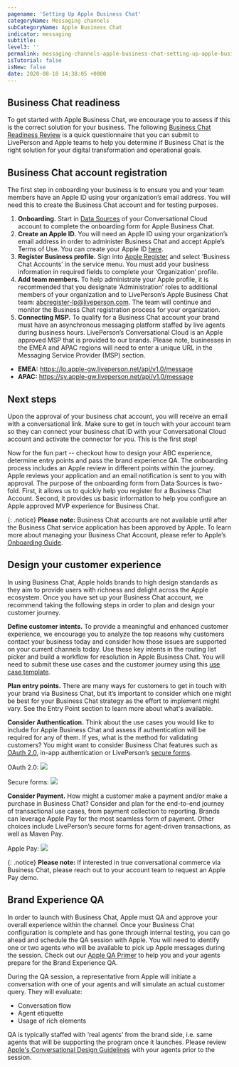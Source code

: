 ```yaml
---
pagename: 'Setting Up Apple Business Chat'
categoryName: Messaging channels
subCategoryName: Apple Business Chat
indicator: messaging
subtitle: 
level3: ''
permalink: messaging-channels-apple-business-chat-setting-up-apple-business-chat.html
isTutorial: false
isNew: false
date: 2020-08-18 14:38:05 +0000
---
```

## Business Chat readiness

To get started with Apple Business Chat, we encourage you to assess if this is the correct solution for your business. The following [Business Chat Readiness Review](https://ce-sr.s3-eu-west-1.amazonaws.com/KC/Apple+Business+Chat/BusinessChatReadiness2019.2.pdf) is a quick questionnaire that you can submit to LivePerson and Apple teams to help you determine if Business Chat is the right solution for your digital transformation and operational goals. 

## Business Chat account registration

The first step in onboarding your business is to ensure you and your team members have an Apple ID using your organization’s email address. You will need this to create the Business Chat account and for testing purposes. 

1. **Onboarding.** Start in [Data Sources](https://knowledge.liveperson.com/data-reporting-engagement-attributes-data-sources-engagement-attributes-overview.html) of your Conversational Cloud account to complete the onboarding form for Apple Business Chat.  
2. **Create an Apple ID.** You will need an Apple ID using your organization’s email address in order to administer Business Chat and accept Apple’s Terms of Use. You can create your Apple ID [here](https://appleid.apple.com/account#!&page=create).
3. **Register Business profile.** Sign into [Apple Register](https://register.apple.com/) and select ‘Business Chat Accounts’ in the service menu. You must add your business information in required fields to complete your ‘Organization’ profile. 
4. **Add team members.** To help administrate your Apple profile, it is recommended that you designate ‘Administration’ roles to additional members of your organization and to LivePerson’s Apple Business Chat team: abcregister-lp@liveperson.com. The team will continue and monitor the Business Chat registration process for your organization.  
5. **Connecting MSP.**  To qualify for a Business Chat account your brand must have an asynchronous messaging platform staffed by live agents during business hours. LivePerson’s Conversational Cloud is an Apple approved MSP that is provided to our brands. Please note, businesses in the EMEA and APAC regions will need to enter a unique URL in the Messaging Service Provider (MSP) section. 
* **EMEA:** https://lo.apple-gw.liveperson.net/api/v1.0/message
* **APAC:** https://sy.apple-gw.liveperson.net/api/v1.0/message

## Next steps

Upon the approval of your business chat account, you will receive an email with a conversational link. Make sure to get in touch with your account team so they can connect your business chat ID with your Conversational Cloud account and activate the connector for you. This is the first step! 

Now for the fun part -- checkout how to design your ABC experience, determine entry points and pass the brand experience QA. The onboarding process includes an Apple review in different points within the journey. Apple reviews your application and an email notification is sent to you with approval. The purpose of the onboarding form from Data Sources is two-fold. First, it allows us to quickly help you register for a Business Chat Account. Second, it provides us basic information to help you configure an Apple approved MVP experience for Business Chat.  

{: .notice}
**Please note:** Business Chat accounts are not available until after the Business Chat service application has been approved by Apple. To learn more about managing your Business Chat Account, please refer to Apple’s [Onboarding Guide](https://register.apple.com/resources/business-chat/BC-OnboardingYourBCA.pdf).

## Design your customer experience

In using Business Chat, Apple holds brands to high design standards as they aim to provide users with richness and delight across the Apple ecosystem. Once you have set up your Business Chat account,  we recommend taking the following steps in order to plan and design your customer journey. 

**Define customer intents.** To provide a meaningful and enhanced customer experience, we encourage you to analyze the top reasons why customers contact your business today and consider how those issues are supported on your current channels today. Use these key intents in the routing list picker and build a workflow for resolution in Apple Business Chat. You will need to submit these use cases and the customer journey using this [use case template](https://ce-sr.s3-eu-west-1.amazonaws.com/KC/useCaseTemplate+(4).xlsx).

**Plan entry points.** There are many ways for customers to get in touch with your brand via Business Chat, but it’s important to consider which one might be best for your Business Chat strategy as the effort to implement might vary. See the Entry Point section to learn more about what's available.

**Consider Authentication.** Think about the use cases you would like to include for Apple Business Chat and assess if authentication will be required for any of them. If yes, what is the method for validating customers? You might want to consider Business Chat features such as [OAuth 2.0](https://developers.liveperson.com/apple-business-chat-templates-apple-auth-template.html), in-app authentication or LivePerson’s [secure forms](https://knowledge.liveperson.com/security-regulations-secure-forms-secure-forms-for-messaging-user-guide.html). 

OAuth 2.0:
![](img/setting-up-apple-business-chat-1.png)

Secure forms:
![](img/setting-up-apple-business-chat-2.png)

**Consider Payment.** How might a customer make a payment and/or make a purchase in Business Chat? Consider and plan for the end-to-end journey of transactional use cases, from payment collection to reporting. Brands can leverage Apple Pay for the most seamless form of payment.  Other choices include LivePerson’s secure forms for agent-driven transactions, as well as Maven Pay.

Apple Pay:
![](img/setting-up-apple-business-chat-3.png)

{: .notice}
**Please note:** If interested in true conversational commerce via Business Chat, please reach out to your account team to request an Apple Pay demo. 

## Brand Experience QA 

In order to launch with Business Chat, Apple must QA and approve your overall experience within the channel. Once your Business Chat configuration is complete and has gone through internal testing, you can go ahead and schedule the QA session with Apple. You will need to identify one or two agents who will be available to pick up Apple messages during the session. Check out our [Apple QA Primer](https://ce-sr.s3-eu-west-1.amazonaws.com/KC/Apple+Business+Chat/ABC_abreviated+training.pdf) to help you and your agents prepare for the Brand Experience QA.
 
During the QA session, a representative from Apple will initiate a conversation with one of your agents and will simulate an actual customer query. They will evaluate: 
* Conversation flow
* Agent etiquette
* Usage of rich elements

QA is typically staffed with ‘real agents’ from the brand side, i.e. same agents that will be supporting the program once it launches. Please review [Apple's Conversational Design Guidelines](https://developer.apple.com/design/human-interface-guidelines/business-chat/customer-interaction/onboarding/) with your agents prior to the session.

